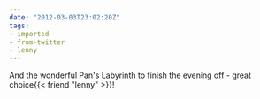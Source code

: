 ```yaml
---
date: "2012-03-03T23:02:20Z"
tags:
- imported
- from-twitter
- lenny
---
```

And the wonderful Pan's Labyrinth to finish the evening off - great choice{{< friend "lenny" >}}\!
